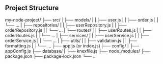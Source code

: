 ## Project Structure

my-node-project/
  ├── src/
  |   ├── models/
  |   |   ├── user.js
  |   |   ├── order.js
  |   |   └── ...
  |   ├── repositories/
  |   |   ├── userRepository.js
  |   |   ├── orderRepository.js
  |   |   └── ...
  |   ├── routes/
  |   |   ├── userRoutes.js
  |   |   ├── orderRoutes.js
  |   |   └── ...
  |   ├── services/
  |   |   ├── userService.js
  |   |   ├── orderService.js
  |   |   └── ...
  |   ├── utils/
  |   |   ├── validation.js
  |   |   ├── formatting.js
  |   |   └── ...
  ├── app.js (or index.js)
  ├── config/
  |   ├── appConfig.js
  ├── database/
  |   ├── knexfile.js
  ├── node_modules/
  ├── package.json
  ├── package-lock.json
  └── ...
